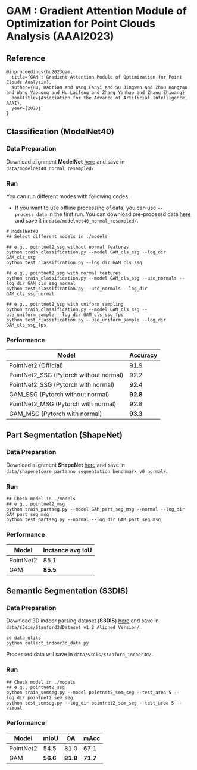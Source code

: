 # GAM : Gradient Attention Module of Optimization for Point Clouds Analysis (AAAI2023)

## Reference
```
@inproceedings{hu2023gam,
  title={GAM : Gradient Attention Module of Optimization for Point Clouds Analysis},
  author={Hu, Haotian and Wang Fanyi and Su Jingwen and Zhou Hongtao and Wang Yaonong and Hu Laifeng and Zhang Yanhao and Zhang Zhiwang}
  booktitle={Association for the Advance of Artificial Intelligence, AAAI},
  year={2023}
}
```

## Classification (ModelNet40)
### Data Preparation
Download alignment **ModelNet** [here](https://shapenet.cs.stanford.edu/media/modelnet40_normal_resampled.zip) and save in `data/modelnet40_normal_resampled/`.

### Run
You can run different modes with following codes. 
* If you want to use offline processing of data, you can use `--process_data` in the first run. You can download pre-processd data [here](https://drive.google.com/drive/folders/1_fBYbDO3XSdRt3DSbEBe41r5l9YpIGWF?usp=sharing) and save it in `data/modelnet40_normal_resampled/`.

```shell
# ModelNet40
## Select different models in ./models 

## e.g., pointnet2_ssg without normal features
python train_classification.py --model GAM_cls_ssg --log_dir GAM_cls_ssg
python test_classification.py --log_dir GAM_cls_ssg

## e.g., pointnet2_ssg with normal features
python train_classification.py --model GAM_cls_ssg --use_normals --log_dir GAM_cls_ssg_normal
python test_classification.py --use_normals --log_dir GAM_cls_ssg_normal

## e.g., pointnet2_ssg with uniform sampling
python train_classification.py --model GAM_cls_ssg --use_uniform_sample --log_dir GAM_cls_ssg_fps
python test_classification.py --use_uniform_sample --log_dir GAM_cls_ssg_fps
```

### Performance
| Model | Accuracy |
|--|--|
| PointNet2 (Official) | 91.9 |
| PointNet2_SSG (Pytorch without normal) |  92.2|
| PointNet2_SSG (Pytorch with normal) |  92.4|
| GAM_SSG (Pytorch without normal) |  **92.8**|
| PointNet2_MSG (Pytorch with normal) |  92.8|
| GAM_MSG (Pytorch with normal) |  **93.3**|

## Part Segmentation (ShapeNet)
### Data Preparation
Download alignment **ShapeNet** [here](https://shapenet.cs.stanford.edu/media/shapenetcore_partanno_segmentation_benchmark_v0_normal.zip)  and save in `data/shapenetcore_partanno_segmentation_benchmark_v0_normal/`.
### Run
```
## Check model in ./models 
## e.g., pointnet2_msg
python train_partseg.py --model GAM_part_seg_msg --normal --log_dir GAM_part_seg_msg
python test_partseg.py --normal --log_dir GAM_part_seg_msg
```
### Performance
| Model | Inctance avg IoU|
|--|--|
|PointNet2 | 85.1|
|GAM | **85.5**|


## Semantic Segmentation (S3DIS)
### Data Preparation
Download 3D indoor parsing dataset (**S3DIS**) [here](http://buildingparser.stanford.edu/dataset.html)  and save in `data/s3dis/Stanford3dDataset_v1.2_Aligned_Version/`.
```
cd data_utils
python collect_indoor3d_data.py
```
Processed data will save in `data/s3dis/stanford_indoor3d/`.
### Run
```
## Check model in ./models 
## e.g., pointnet2_ssg
python train_semseg.py --model pointnet2_sem_seg --test_area 5 --log_dir pointnet2_sem_seg
python test_semseg.py --log_dir pointnet2_sem_seg --test_area 5 --visual
```
### Performance
|Model  | mIoU | OA | mAcc |
|--|--|--|--|
| PointNet2 | 54.5 | 81.0 | 67.1 |
| GAM | **56.6** | **81.8**| **71.7**|


